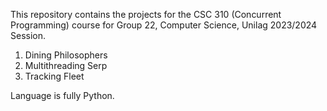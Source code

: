 This repository contains the projects for the CSC 310 (Concurrent Programming) course for Group 22, Computer Science, Unilag 2023/2024 Session.

1. Dining Philosophers
2. Multithreading Serp
3. Tracking Fleet

Language is fully Python.
